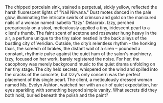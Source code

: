 The chipped porcelain sink, stained a perpetual, sickly yellow, reflected the harsh fluorescent lights of "Nail Nirvana."  Dust motes danced in the pale glow, illuminating the intricate swirls of crimson and gold on the manicured nails of a woman named Isabella "Izzy"  Delacroix.  Izzy, perched precariously on a stool, meticulously applied a tiny, iridescent pearl to a client's thumb.  The faint scent of acetone and rosewater hung heavy in the air, a perfume unique to the tiny salon nestled in the back alleys of the bustling city of Veridian.  Outside, the city’s relentless rhythm – the honking taxis, the screech of brakes, the distant wail of a siren – pounded a constant, rhythmic pulse against the quiet hum of the salon's machinery.  Izzy, focused on her work, barely registered the noise.  For her, the cacophony was merely background music to the quiet drama unfolding on her tiny stage.  The city held secrets, whispered on the wind and spilled into the cracks of the concrete, but Izzy’s only concern was the perfect placement of this single pearl.  The client, a meticulously dressed woman named Ms. Evelyn Ashton, watched her with an air of quiet expectation, her eyes sparkling with something beyond simple vanity.  What secrets did they both hold, buried beneath the polish and the paint?
